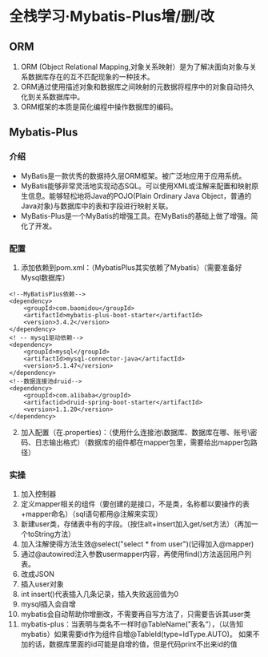 # 全栈学习·Mybatis-Plus增/删/改

## ORM
1. ORM (Object Relational Mapping,对象关系映射）是为了解决面向对象与关系数据库存在的互不匹配现象的一种技术。
2. ORM通过使用描述对象和数据库之间映射的元数据将程序中的对象自动持久化到关系数据库中。
3. ORM框架的本质是简化编程中操作数据库的编码。
## Mybatis-Plus
### 介绍
- MyBatis是一款优秀的数据持久层ORM框架。被广泛地应用于应用系统。
- MyBatis能够非常灵活地实现动态SQL。可以使用XML或注解来配置和映射原生信息。能够轻松地将Java的POJO(Plain Ordinary Java Object，普通的Java对象)与数据库中的表和字段进行映射关联。
- MyBatis-Plus是一个MyBatis的增强工具。在MyBatis的基础上做了增强。简化了开发。
### 配置
1. 添加依赖到pom.xml：（MybatisPlus其实依赖了Mybatis）（需要准备好Mysql数据库）
```
<!--MyBatisP1us依赖-->
<dependency>
    <groupId>com.baomidou</groupId>
    <artifactId>mybatis-plus-boot-starter</artifactId>
    <version>3.4.2</version>
</dependency>
<! -- mysq1驱动依赖-->
<dependency>
    <groupId>mysql</groupId>
    <artifactId>mysq1-connector-java</artifactId>
    <version>5.1.47</version>
</dependency>
<!--数据连接池druid-->
<dependency>
    <groupId>com.a1ibaba</groupId>
    <artifactid>druid-spring-boot-starter</artifactId>
    <version>1.1.20</version>
</dependency>

```
2. 加入配置（在.properties)：（使用什么连接池\数据库、数据库在哪、账号\密码、日志输出格式）（数据库的组件都在mapper包里，需要给出mapper包路径）
### 实操
1. 加入控制器
2. 定义mapper相关的组件（要创建的是接口，不是类，名称都以要操作的表+mapper命名）（sql语句都用@注解来实现）
3. 新建user类，存储表中有的字段。（按住alt+insert加入get/set方法）（再加一个toString方法）
4. 加入注解使得方法生效@select("select * from user")(记得加入@mapper)
5. 通过@autowired注入参数usermapper内容，再使用find()方法返回用户列表。
6. 改成JSON
7. 插入user对象
8. int insert()代表插入几条记录，插入失败返回值为0
9. mysql插入会自增
10. mybatis会自动帮助你增删改，不需要再自写方法了，只需要告诉其user类
11. mybatis-plus：当表明与类名不一样时@TableName("表名“），（以告知mybatis）如果需要id作为组件自增@TableId(type=IdType.AUTO)。
    如果不加的话，数据库里面的id可能是自增的值，但是代码print不出来id的值
    
